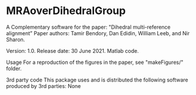 # MRAoverDihedralGroup

A Complementary software for the paper: "Dihedral multi-reference alignment”
Paper authors: Tamir Bendory, Dan Edidin, William Leeb, and Nir Sharon.

Version: 1.0.
Release date: 30 June 2021.
Matlab code.

Usage
For a reproduction of the figures in the paper, see "makeFigures/" folder.

3rd party code
This package uses and is distributed the following software produced by 3rd parties:
None
